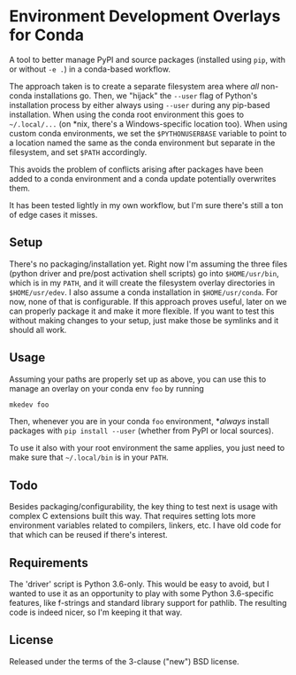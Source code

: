 # Environment Development Overlays for Conda

A tool to better manage PyPI and source packages (installed using `pip`, with or without `-e .`) in a conda-based workflow.

The approach taken is to create a separate filesystem area where *all* non-conda installations go.  Then, we "hijack" the `--user` flag of Python's installation process by either always using `--user` during any pip-based installation.  When using the conda root environment this goes to `~/.local/...` (on *nix, there's a Windows-specific location too).  When using custom conda environments, we set the `$PYTHONUSERBASE` variable to point to a location named the same as the conda environment but separate in the filesystem, and set `$PATH` accordingly.

This avoids the problem of conflicts arising after packages have been added to a conda environment and a conda update potentially overwrites them.

It has been tested lightly in my own workflow, but I'm sure there's still a ton of edge cases it misses.


## Setup

There's no packaging/installation yet.  Right now I'm assuming the three files (python driver and pre/post activation shell scripts) go into `$HOME/usr/bin`, which is in my `PATH`, and it will create the filesystem overlay directories in `$HOME/usr/edev`.  I also assume a conda installation in `$HOME/usr/conda`. For now, none of that is configurable.  If this approach proves useful, later on we can properly package it and make it more flexible.  If you want to test this without making changes to your setup, just make those be symlinks and it should all work.


## Usage

Assuming your paths are properly set up as above, you can use this to manage an overlay on your conda env `foo` by running

```bash
mkedev foo
```

Then, whenever you are in your conda `foo` environment, **always* install packages with `pip install --user` (whether from PyPI or local sources).

To use it also with your root environment the same applies, you just need to make sure that `~/.local/bin` is in your `PATH`.


## Todo

Besides packaging/configurability, the key thing to test next is usage with complex C extensions built this way.  That requires setting lots more environment variables related to compilers, linkers, etc.  I have old code for that which can be reused if there's interest.


## Requirements

The 'driver' script is Python 3.6-only.  This would be easy to avoid, but I wanted to use it as an opportunity to play with some Python 3.6-specific features, like f-strings and standard library support for pathlib.  The resulting code is indeed nicer, so I'm keeping it that way.


## License

Released under the terms of the 3-clause ("new") BSD license.
